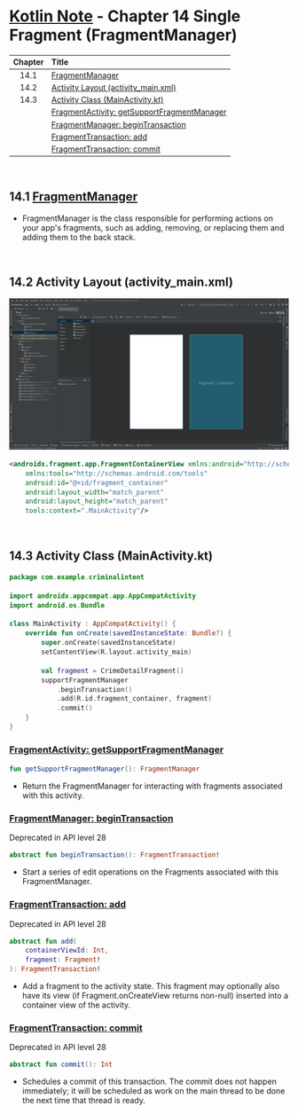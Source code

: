 # [Kotlin Note](../../README.md) - Chapter 14 Single Fragment (FragmentManager)
| Chapter | Title |
| :-: | :- |
| 14.1 | [FragmentManager](#141-fragmentmanager) |
| 14.2 | [Activity Layout (activity_main.xml)](#142-activity-layout-activity_mainxml) |
| 14.3 | [Activity Class (MainActivity.kt)](#143-activity-class-mainactivitykt) |
|  | [FragmentActivity: getSupportFragmentManager](#fragmentactivity-getsupportfragmentmanager) |
|  | [FragmentManager: beginTransaction](#fragmentmanager-begintransaction) |
|  | [FragmentTransaction: add](#fragmenttransaction-add) |
|  | [FragmentTransaction: commit](#fragmenttransaction-commit) |

<br />

## 14.1 [FragmentManager](https://developer.android.com/guide/fragments/fragmentmanager)
- FragmentManager is the class responsible for performing actions on your app's fragments, such as adding, removing, or replacing them and adding them to the back stack.

<br />

## 14.2 Activity Layout (activity_main.xml)
![](../../images/Part%20I/image_14_1.png)

```xml
<androidx.fragment.app.FragmentContainerView xmlns:android="http://schemas.android.com/apk/res/android"
    xmlns:tools="http://schemas.android.com/tools"
    android:id="@+id/fragment_container"
    android:layout_width="match_parent"
    android:layout_height="match_parent"
    tools:context=".MainActivity"/>
```

<br />

## 14.3 Activity Class (MainActivity.kt)
```kotlin
package com.example.criminalintent

import androidx.appcompat.app.AppCompatActivity
import android.os.Bundle

class MainActivity : AppCompatActivity() {
    override fun onCreate(savedInstanceState: Bundle?) {
        super.onCreate(savedInstanceState)
        setContentView(R.layout.activity_main)

        val fragment = CrimeDetailFragment()
        supportFragmentManager
            .beginTransaction()
            .add(R.id.fragment_container, fragment)
            .commit()
    }
}
```

### [FragmentActivity: getSupportFragmentManager](https://developer.android.com/reference/kotlin/androidx/fragment/app/FragmentActivity#getSupportFragmentManager())
```kotlin
fun getSupportFragmentManager(): FragmentManager
```
- Return the FragmentManager for interacting with fragments associated with this activity.

### [FragmentManager: beginTransaction](https://developer.android.com/reference/kotlin/android/app/FragmentManager#begintransaction)
Deprecated in API level 28
```kotlin
abstract fun beginTransaction(): FragmentTransaction!
```
- Start a series of edit operations on the Fragments associated with this FragmentManager.

### [FragmentTransaction: add](https://developer.android.com/reference/kotlin/android/app/FragmentTransaction#add_1)
Deprecated in API level 28
```kotlin
abstract fun add(
    containerViewId: Int, 
    fragment: Fragment!
): FragmentTransaction!
```
- Add a fragment to the activity state. This fragment may optionally also have its view (if Fragment.onCreateView returns non-null) inserted into a container view of the activity.

### [FragmentTransaction: commit](https://developer.android.com/reference/kotlin/android/app/FragmentTransaction#commit)
Deprecated in API level 28
```kotlin
abstract fun commit(): Int
```
- Schedules a commit of this transaction. The commit does not happen immediately; it will be scheduled as work on the main thread to be done the next time that thread is ready.

<br />
